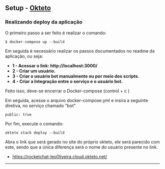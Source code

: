 ##  Setup - [Okteto](https://www.okteto.com/)
### Realizando deploy da aplicação 

O primeiro passo a ser feito é realizar o comando:
```
$ docker-compose up --build 
```
Em seguida é necessário realizar os passos documentados no readme da aplicação, ou seja:
- **1 - Acessar o link: http://localhost:3000/**
- **2 - Criar um usuário.**
- **3 - Criar o usuário bot manualmente ou por meio dos scripts.**
- **4 - Criar a Integração entre o serviço e o usuário bot.**

Feito isso, deve-se encerrar o Docker-compose (control + c )

Em seguida, acesse o arquivo docker-compose.yml e insira a seguinte diretiva, no serviço chamado "bot"

```
public: true 
```


Por fim, execute o comando:
```
okteto stack deploy --build
```
Abra o link que será gerado no site do próprio okteto, ele será parecido com este, sendo que a única diferença será o nome do usuário presente no link.
* https://rocketchat-leo0liveira.cloud.okteto.net/
---
